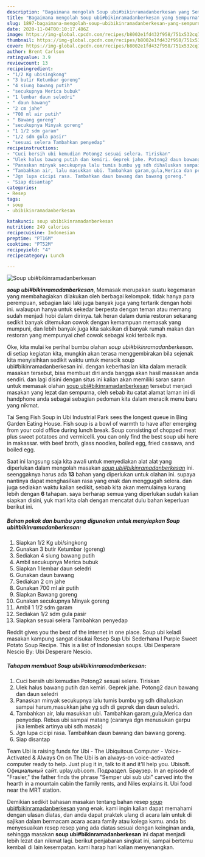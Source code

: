 ```yaml
---
description: "Bagaimana mengolah Soup ubi#bikinramadanberkesan yang Sempurna"
title: "Bagaimana mengolah Soup ubi#bikinramadanberkesan yang Sempurna"
slug: 1897-bagaimana-mengolah-soup-ubibikinramadanberkesan-yang-sempurna
date: 2020-11-04T00:10:17.486Z
image: https://img-global.cpcdn.com/recipes/b8002e1fd432f958/751x532cq70/soup-ubibikinramadanberkesan-foto-resep-utama.jpg
thumbnail: https://img-global.cpcdn.com/recipes/b8002e1fd432f958/751x532cq70/soup-ubibikinramadanberkesan-foto-resep-utama.jpg
cover: https://img-global.cpcdn.com/recipes/b8002e1fd432f958/751x532cq70/soup-ubibikinramadanberkesan-foto-resep-utama.jpg
author: Brent Carlson
ratingvalue: 3.9
reviewcount: 13
recipeingredient:
- "1/2 Kg ubisingkong"
- "3 butir Ketumbar goreng"
- "4 siung bawang putih"
- "secukupnya Merica bubuk"
- "1 lembar daun seledri"
- " daun bawang"
- "2 cm jahe"
- "700 ml air putih"
- " Bawang goreng"
- "secukupnya Minyak goreng"
- "1 1/2 sdm garam"
- "1/2 sdm gula pasir"
- "sesuai selera Tambahkan penyedap"
recipeinstructions:
- "Cuci bersih ubi kemudian Potong2 sesuai selera. Tiriskan"
- "Ulek halus bawang putih dan kemiri. Geprek jahe. Potong2 daun bawang dan daun seledri"
- "Panaskan minyak secukupnya lalu tumis bumbu yg sdh dihaluskan sampai harum,masukkan jahe yg sdh di geprek dan daun seledri."
- "Tambahkan air, lalu masukkan ubi. Tambahkan garam,gula,Merica dan penyedap. Rebus ubi sampai matang (caranya dgn menusukan garpu jika lembek artinya ubi sdh masak)"
- "Jgn lupa cicipi rasa. Tambahkan daun bawang dan bawang goreng."
- "Siap disantap"
categories:
- Resep
tags:
- soup
- ubibikinramadanberkesan

katakunci: soup ubibikinramadanberkesan 
nutrition: 249 calories
recipecuisine: Indonesian
preptime: "PT16M"
cooktime: "PT52M"
recipeyield: "4"
recipecategory: Lunch

---
```



![Soup ubi#bikinramadanberkesan](https://img-global.cpcdn.com/recipes/b8002e1fd432f958/751x532cq70/soup-ubibikinramadanberkesan-foto-resep-utama.jpg)

<b><i>soup ubi#bikinramadanberkesan</i></b>, Memasak merupakan suatu kegemaran yang membahagiakan dilakukan oleh berbagai kelompok. tidak hanya para perempuan, sebagian laki laki juga banyak juga yang tertarik dengan hobi ini. walaupun hanya untuk sekedar berpesta dengan teman atau memang sudah menjadi hobi dalam dirinya. tak heran dalam dunia restoran sekarang sedikit banyak ditemukan cowok dengan kemampuan memasak yang mumpuni, dan lebih banyak juga kita saksikan di banyak rumah makan dan restoran yang mempunyai chef cowok sebagai koki terbaik nya.

Oke, kita mulai ke perihal bumbu olahan <i>soup ubi#bikinramadanberkesan</i>. di setiap kegiatan kita, mungkin akan terasa menggembirakan bila sejenak kita menyisihkan sedikit waktu untuk meracik soup ubi#bikinramadanberkesan ini. dengan keberhasilan kita dalam meracik masakan tersebut, bisa membuat diri anda bangga akan hasil masakan anda sendiri. dan lagi disini dengan situs ini kalian akan memiliki saran saran untuk memasak olahan <u>soup ubi#bikinramadanberkesan</u> tersebut menjadi masakan yang lezat dan sempurna, oleh sebab itu catat alamat laman ini di handphone anda sebagai sebagian pedoman kita dalam meracik menu baru yang nikmat.

Tai Seng Fish Soup in Ubi Industrial Park sees the longest queue in Bing Garden Eating House. Fish soup is a bowl of warmth to have after emerging from your cold office during lunch break. Soup consisting of chopped meat plus sweet potatoes and vermicelli. you can only find the best soup ubi here in makassar. with beef broth, glass noodles, boiled egg, fried cassava, and boiled egg.


Saat ini langsung saja kita awali untuk menyediakan alat alat yang diperlukan dalam mengolah masakan <u><i>soup ubi#bikinramadanberkesan</i></u> ini. seenggaknya harus ada <b>13</b> bahan yang diperlukan untuk olahan ini. supaya nantinya dapat menghasilkan rasa yang enak dan menggugah selera. dan juga sediakan waktu kalian sedikit, sebab kita akan memulainya kurang lebih dengan <b>6</b> tahapan. saya berharap semua yang diperlukan sudah kalian siapkan disini, yuk mari kita olah dengan mencatat dulu bahan keperluan berikut ini.

<!--inarticleads1-->

##### Bahan pokok dan bumbu yang digunakan untuk menyiapkan Soup ubi#bikinramadanberkesan:

1. Siapkan 1/2 Kg ubi/singkong
1. Gunakan 3 butir Ketumbar (goreng)
1. Sediakan 4 siung bawang putih
1. Ambil secukupnya Merica bubuk
1. Siapkan 1 lembar daun seledri
1. Gunakan  daun bawang
1. Sediakan 2 cm jahe
1. Gunakan 700 ml air putih
1. Siapkan  Bawang goreng
1. Gunakan secukupnya Minyak goreng
1. Ambil 1 1/2 sdm garam
1. Sediakan 1/2 sdm gula pasir
1. Siapkan sesuai selera Tambahkan penyedap


Reddit gives you the best of the internet in one place. Soup ubi keladi masakan kampung sangat disukai Resep Sup Ubi Sederhana I Purple Sweet Potato Soup Recipe. This is a list of Indonesian soups. Ubi Desperare Nescio By: Ubi Desperare Nescio. 

<!--inarticleads2-->

##### Tahapan membuat Soup ubi#bikinramadanberkesan:

1. Cuci bersih ubi kemudian Potong2 sesuai selera. Tiriskan
1. Ulek halus bawang putih dan kemiri. Geprek jahe. Potong2 daun bawang dan daun seledri
1. Panaskan minyak secukupnya lalu tumis bumbu yg sdh dihaluskan sampai harum,masukkan jahe yg sdh di geprek dan daun seledri.
1. Tambahkan air, lalu masukkan ubi. Tambahkan garam,gula,Merica dan penyedap. Rebus ubi sampai matang (caranya dgn menusukan garpu jika lembek artinya ubi sdh masak)
1. Jgn lupa cicipi rasa. Tambahkan daun bawang dan bawang goreng.
1. Siap disantap


Team Ubi is raising funds for Ubi - The Ubiquitous Computer - Voice-Activated &amp; Always On on The Ubi is an always-on voice-activated computer ready to help. Just plug it in, talk to it and it&#39;ll help you. Ubisoft. Официальный сайт. uplay.ubi.com. Подраздел. Браузер. In an episode of &#34;Frasier,&#34; the father finds the phrase &#34;Semper ubi sub ubi&#34; carved into the hearth in a mountain cabin the family rents, and Niles explains it. Ubi food near the MRT station. 

Demikian sedikit bahasan masakan tentang bahan resep <u>soup ubi#bikinramadanberkesan</u> yang enak. kami ingin kalian dapat memahami dengan ulasan diatas, dan anda dapat praktek ulang di acara lain untuk di sajikan dalam bermacam acara acara family atau kolega kamu. anda bs menyesuaikan resep resep yang ada diatas sesuai dengan keinginan anda, sehingga masakan <b>soup ubi#bikinramadanberkesan</b> ini dapat menjadi lebih lezat dan nikmat lagi. berikut penjabaran singkat ini, sampai bertemu kembali di lain kesempatan. kami harap hari kalian menyenangkan.
